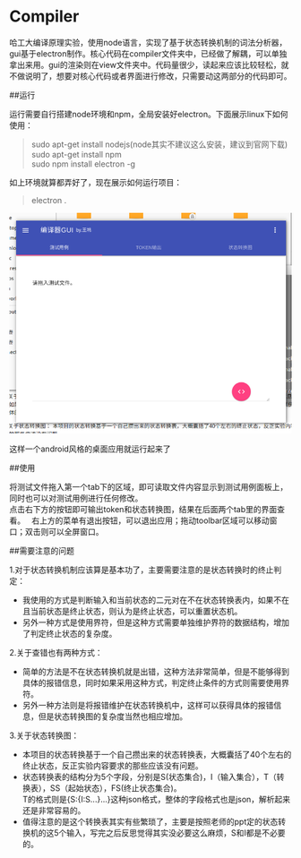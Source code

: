 # Compiler
哈工大编译原理实验，使用node语言，实现了基于状态转换机制的词法分析器，gui基于electron制作。核心代码在compiler文件夹中，已经做了解耦，可以单独拿出来用。gui的渲染则在view文件夹中。代码量很少，读起来应该比较轻松，就不做说明了，想要对核心代码或者界面进行修改，只需要动这两部分的代码即可。

##运行

运行需要自行搭建node环境和npm，全局安装好electron。下面展示linux下如何使用：

>sudo apt-get install nodejs(node其实不建议这么安装，建议到官网下载)  
sudo apt-get install npm  
sudo npm install electron -g

如上环境就算都弄好了，现在展示如何运行项目：

>electron .


![结果](./image/result.png)

这样一个android风格的桌面应用就运行起来了

##使用

将测试文件拖入第一个tab下的区域，即可读取文件内容显示到测试用例面板上，同时也可以对测试用例进行任何修改。  
点击右下方的按钮即可输出token和状态转换图，结果在后面两个tab里的界面查看。  
右上方的菜单有退出按钮，可以退出应用；拖动toolbar区域可以移动窗口；双击则可以全屏窗口。

##需要注意的问题

1.对于状态转换机制应该算是基本功了，主要需要注意的是状态转换时的终止判定：  
* 我使用的方式是判断输入和当前状态的二元对在不在状态转换表内，如果不在且当前状态是终止状态，则认为是终止状态，可以重置状态机。
* 另外一种方式是使用界符，但是这种方式需要单独维护界符的数据结构，增加了判定终止状态的复杂度。

2.关于查错也有两种方式：  
* 简单的方法是不在状态转换机就是出错，这种方法非常简单，但是不能够得到具体的报错信息，同时如果采用这种方式，判定终止条件的方式则需要使用界符。
* 另外一种方法则是将报错维护在状态转换机中，这样可以获得具体的报错信息，但是状态转换图的复杂度当然也相应增加。

3.关于状态转换图：  
* 本项目的状态转换基于一个自己攒出来的状态转换表，大概囊括了40个左右的终止状态，反正实验内容要求的那些应该没有问题。  
* 状态转换表的结构分为5个字段，分别是S(状态集合)，I（输入集合），T（转换表），SS（起始状态），FS(终止状态集合)。  
T的格式则是{S:{I:S...}...}这种json格式，整体的字段格式也是json，解析起来还是非常容易的。  
* 值得注意的是这个转换表其实有些繁琐了，主要是按照老师的ppt定的状态转换机的这5个输入，写完之后反思觉得其实没必要这么麻烦，S和I都是不必要的。
